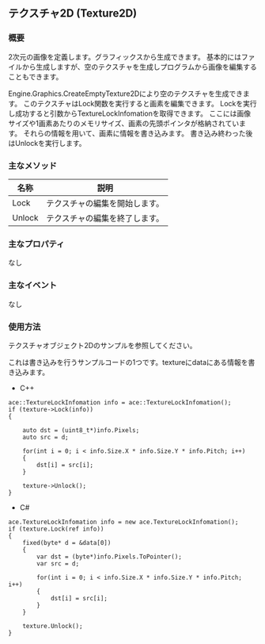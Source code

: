 ﻿## テクスチャ2D (Texture2D)

### 概要

2次元の画像を定義します。グラフィックスから生成できます。
基本的にはファイルから生成しますが、空のテクスチャを生成しプログラムから画像を編集することもできます。

Engine.Graphics.CreateEmptyTexture2Dにより空のテクスチャを生成できます。
このテクスチャはLock関数を実行すると画素を編集できます。
Lockを実行し成功すると引数からTextureLockInfomationを取得できます。
ここには画像サイズや1画素あたりのメモリサイズ、画素の先頭ポインタが格納されています。
それらの情報を用いて、画素に情報を書き込みます。
書き込み終わった後はUnlockを実行します。

### 主なメソッド

| 名称 | 説明 |
|---|---|
| Lock | テクスチャの編集を開始します。 |
| Unlock | テクスチャの編集を終了します。 |

### 主なプロパティ

なし

### 主なイベント

なし

### 使用方法

テクスチャオブジェクト2Dのサンプルを参照してください。

これは書き込みを行うサンプルコードの1つです。textureにdataにある情報を書き込みます。

* C++
```
ace::TextureLockInfomation info = ace::TextureLockInfomation();
if (texture->Lock(info))
{
	
	auto dst = (uint8_t*)info.Pixels;
	auto src = d;

	for(int i = 0; i < info.Size.X * info.Size.Y * info.Pitch; i++)
	{
		dst[i] = src[i];
	}

	texture->Unlock();
}
```

* C#
```
ace.TextureLockInfomation info = new ace.TextureLockInfomation();
if (texture.Lock(ref info))
{
	fixed(byte* d = &data[0])
	{
		var dst = (byte*)info.Pixels.ToPointer();
		var src = d;

		for(int i = 0; i < info.Size.X * info.Size.Y * info.Pitch; i++)
		{
			dst[i] = src[i];
		}
	}

	texture.Unlock();
}
```

